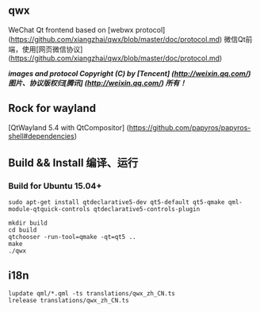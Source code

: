 qwx
----

WeChat Qt frontend based on [webwx protocol] (https://github.com/xiangzhai/qwx/blob/master/doc/protocol.md) 
微信Qt前端，使用[网页微信协议] (https://github.com/xiangzhai/qwx/blob/master/doc/protocol.md)

***images and protocol Copyright (C) by [Tencent] (http://weixin.qq.com/)*** 
***图片、协议版权归[腾讯] (http://weixin.qq.com/) 所有！***

## Rock for wayland 

[QtWayland 5.4 with QtCompositor] (https://github.com/papyros/papyros-shell#dependencies)


## Build && Install 编译、运行

### Build for Ubuntu 15.04+

```
sudo apt-get install qtdeclarative5-dev qt5-default qt5-qmake qml-module-qtquick-controls qtdeclarative5-controls-plugin

mkdir build
cd build
qtchooser -run-tool=qmake -qt=qt5 ..
make
./qwx

```

## i18n

```
lupdate qml/*.qml -ts translations/qwx_zh_CN.ts
lrelease translations/qwx_zh_CN.ts
```
